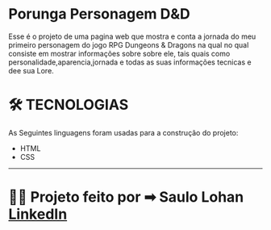 # Porunga Personagem D&D 

<p>Esse é o projeto de uma pagina web que mostra e conta a jornada do meu primeiro personagem do jogo RPG Dungeons & Dragons na qual no qual consiste em mostrar informações sobre sobre ele, tais quais como personalidade,aparencia,jornada e todas as suas informações tecnicas e dee sua Lore. <br> </p>


# 🛠 TECNOLOGIAS

<p>As Seguintes linguagens foram usadas para a construção do projeto:</p>

* HTML
* CSS


---
# 👨‍💻 Projeto feito por ➡ Saulo Lohan  [LinkedIn](https://www.linkedin.com/in/saulo-lohan-matoso-soares-801b431b3/)   